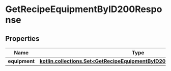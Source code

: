 
# GetRecipeEquipmentByID200Response

## Properties
Name | Type | Description | Notes
------------ | ------------- | ------------- | -------------
**equipment** | [**kotlin.collections.Set&lt;GetRecipeEquipmentByID200ResponseEquipmentInner&gt;**](GetRecipeEquipmentByID200ResponseEquipmentInner.md) |  | 




